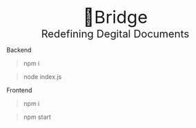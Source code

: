 <div align="center">
    <div style="font-size: 40px">
    🌉Bridge
    </div>
</div>
    <div style="font-size: 24"align="center">
 Redefining Degital Documents
    </div>


Backend
> npm i 
 
> node index.js

Frontend
> npm i

> npm start
